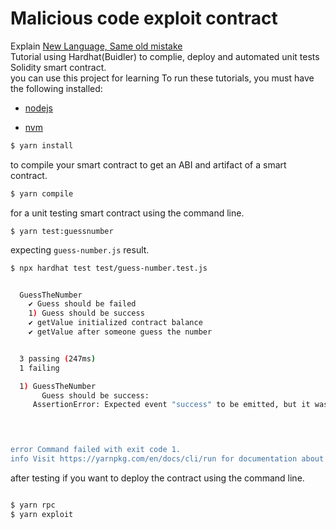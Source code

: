 # Malicious code exploit contract

Explain [New Language, Same old mistake](https://pnd256.medium.com/)  
Tutorial using Hardhat(Buidler) to complie, deploy and automated unit tests Solidity smart contract.  
you can use this project for learning
To run these tutorials, you must have the following installed:

- [nodejs](https://nodejs.org/en/)

- [nvm](https://github.com/nvm-sh/nvm)

```bash
$ yarn install
```

to compile your smart contract to get an ABI and artifact of a smart contract.

```bash
$ yarn compile
```

for a unit testing smart contract using the command line.

```
$ yarn test:guessnumber
```

expecting `guess-number.js` result.

```bash
$ npx hardhat test test/guess-number.test.js


  GuessTheNumber
    ✔ Guess should be failed
    1) Guess should be success
    ✔ getValue initialized contract balance
    ✔ getValue after someone guess the number


  3 passing (247ms)
  1 failing

  1) GuessTheNumber
       Guess should be success:
     AssertionError: Expected event "success" to be emitted, but it wasn't
  



error Command failed with exit code 1.
info Visit https://yarnpkg.com/en/docs/cli/run for documentation about this command.

```

after testing if you want to deploy the contract using the command line.

```bash

$ yarn rpc
$ yarn exploit
```